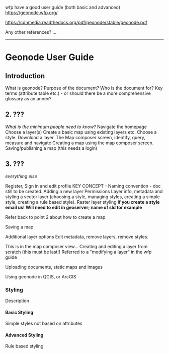 
wfp have a good user guide (both basic and advanced)
https://geonode.wfp.org/

https://cdnmedia.readthedocs.org/pdf/geonode/stable/geonode.pdf

Any other references?
...

---

# Geonode User Guide

## Introduction

What is geonode?
Purpose of the document?
Who is the document for?
Key terms (attribute table etc.) - or should there be a more comprehensive glossary as an annex?

## 2. ???

_What is the minimum people need to know?_
Navigate the homepage
Choose a layer(s)
Create a basic map using existing layers etc.
Choose a style.
Download a layer.
The Map composer screen, identify, query, measure and navigate
Creating a map using the map composer screen.
Saving/publishing a map (this needs a login)

## 3. ???

_everything else_

Register, Sign in and edit profile
KEY CONCEPT - Naming convention - doc still to be created. 
Adding a new layer
Permissions
Layer info, metadata and styling a vector layer (choosing a style, managing styles, creating a simple style, creating a rule based style).
Raster layer styling
__if you create a style email us! Will need to edit in geoserver; name of sld for example__

Refer back to point 2 about how to create a map

Saving a map

Additional layer options
Edit metadata, remove layers, remove styles.

This is in the map composer view...
Creating and editing a layer from scratch (this must be last!) Referred to a "modifying a layer" in the wfp guide

Uploading documents, static maps and images

Using geonode in QGIS, or ArcGIS

### Styling

Description

#### Basic Styling

Simple styles not based on attributes

#### Advanced Styling

Rule based styling
